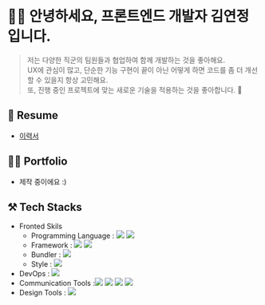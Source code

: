 <!--타이틀 부분-->
# 👋🏻 안녕하세요, 프론트엔드 개발자 김연정입니다.

> 저는 다양한 직군의 팀원들과 협업하여 함께 개발하는 것을 좋아해요. <br/>UX에 관심이 많고, 단순한 기능 구현이 끝이 아닌 어떻게 하면 코드를 좀 더 개선할 수 있을지 항상 고민해요. <br/>또, 진행 중인 프로젝트에 맞는 새로운 기술을 적용하는 것을 좋아합니다. 🤭


## 📖 Resume
- [이력서](https://www.rallit.com/resumes/95026@kyj980303/%EA%B9%80%EC%97%B0%EC%A0%95)


## 🤟🏻 Portfolio
- 제작 중이에요 :)

## ⚒️ Tech Stacks
- Fronted Skils 
   - Programming Language : <img src="https://img.shields.io/badge/JavaScript-yellow?style=flat-square&logo=JavaScript&logoColor=white"/> <img src="https://img.shields.io/badge/TypeScript-blue?style=flat-square&logo=TypeScript&logoColor=white"/>
   - Framework : <img src="https://img.shields.io/badge/React-blue?style=flat-square&logo=React&logoColor=white"/> <img src="https://img.shields.io/badge/Next.js-gray?style=flat-square&logo=react&logoColor=white"/>
   - Bundler : <img src="https://img.shields.io/badge/Webpack-green?style=flat-square&logo=Webpack&logoColor=white"/>
   - Style : <img src="https://img.shields.io/badge/styled components-hotpink?style=flat-square&logo=styled components&logoColor=white"/>
- DevOps : <img src="https://img.shields.io/badge/Amazon AWS-darkgray?style=flat-square&logo=Amazon AWS&logoColor=white"/>
- Communication Tools :<img src="https://img.shields.io/badge/Slack-purple?style=flat-square&logo=Slack&logoColor=white"/> <img src="https://img.shields.io/badge/Microsoft Teams-skyblue?style=flat-square&logo=Microsoft Teams&logoColor=white"/>  <img src="https://img.shields.io/badge/Jira-blue?style=flat-square&logo=Jira&logoColor=white"/> <img src="https://img.shields.io/badge/Notion-black?style=flat-square&logo=Notion&logoColor=white"/> 
- Design Tools : <img src="https://img.shields.io/badge/Figma-tomato?style=flat-square&logo=Figma&logoColor=white"/> 
